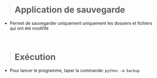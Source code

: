 > # Application de sauvegarde 
- Permet de sauvegarder uniquement uniquement les dossiers et fichiers qui ont été modififé 

&nbsp;

> # Exécution
- Pour lancer le programme, taper la commande: `python -m backup`


